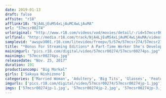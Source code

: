 ```yaml
---
date: 2019-01-13
draft: false
affsite: "r18"
afflinkr18: "NjA4LjEuMS4xLjAuMC4wLjAuMA"
url: "57mcsr00274"
urloriginal: "http://www.r18.com/videos/vod/movies/detail/-/id=57mcsr00274"
urlfinal: "http://media.r18.com/track/NjA4LjEuMS4xLjAuMC4wLjAuMA/videos/vod/movies/detail/-/id=57mcsr00274"
samplevid: "awspv3001.r18.com/litevideo/freepv/5/57m/57mcsr274/57mcsr274_dmb_w.mp4"
title: "*Bonus For Streaming Editions* A Part-Time Worker She's Developing And Growing! I Cup Titties Sakuya She's Working At A Family Restaurant, And This Housewife In Glasses Has The 3 Things Any Hot Girl Needs: A Voluptuous Body, Colossal Tits, And A Maso Sexual Streak, And Now She's Committing Orgasmic Adultery With The Restaurant Manager Sakuya Nishizono"
mainimgurl: "pics.r18.com/digital/video/57mcsr00274/57mcsr00274ps.jpg"
mainimgs: "57mcsr00274ps.jpg"
releasedate: "Nov. 25, 2017"
duration: 191
productioncomp: "Big Morkal"
girls: ['Sakuya Nishizono']
categories: ['Married Woman', 'Adultery', 'Big Tits', 'Glasses', 'Featured Actress', 'Creampie', 'Hi-Def']
imgurls: ['pics.r18.com/digital/video/57mcsr00274/57mcsr00274jp-1.jpg', 'pics.r18.com/digital/video/57mcsr00274/57mcsr00274jp-2.jpg', 'pics.r18.com/digital/video/57mcsr00274/57mcsr00274jp-3.jpg', 'pics.r18.com/digital/video/57mcsr00274/57mcsr00274jp-4.jpg', 'pics.r18.com/digital/video/57mcsr00274/57mcsr00274jp-5.jpg', 'pics.r18.com/digital/video/57mcsr00274/57mcsr00274jp-6.jpg', 'pics.r18.com/digital/video/57mcsr00274/57mcsr00274jp-7.jpg', 'pics.r18.com/digital/video/57mcsr00274/57mcsr00274jp-8.jpg', 'pics.r18.com/digital/video/57mcsr00274/57mcsr00274jp-9.jpg', 'pics.r18.com/digital/video/57mcsr00274/57mcsr00274jp-10.jpg', 'pics.r18.com/digital/video/57mcsr00274/57mcsr00274jp-11.jpg', 'pics.r18.com/digital/video/57mcsr00274/57mcsr00274jp-12.jpg', 'pics.r18.com/digital/video/57mcsr00274/57mcsr00274jp-13.jpg', 'pics.r18.com/digital/video/57mcsr00274/57mcsr00274jp-14.jpg', 'pics.r18.com/digital/video/57mcsr00274/57mcsr00274jp-15.jpg', 'pics.r18.com/digital/video/57mcsr00274/57mcsr00274jp-16.jpg', 'pics.r18.com/digital/video/57mcsr00274/57mcsr00274jp-17.jpg', 'pics.r18.com/digital/video/57mcsr00274/57mcsr00274jp-18.jpg', 'pics.r18.com/digital/video/57mcsr00274/57mcsr00274jp-19.jpg', 'pics.r18.com/digital/video/57mcsr00274/57mcsr00274jp-20.jpg']
imgs: ['57mcsr00274jp-1.jpg', '57mcsr00274jp-2.jpg', '57mcsr00274jp-3.jpg', '57mcsr00274jp-4.jpg', '57mcsr00274jp-5.jpg', '57mcsr00274jp-6.jpg', '57mcsr00274jp-7.jpg', '57mcsr00274jp-8.jpg', '57mcsr00274jp-9.jpg', '57mcsr00274jp-10.jpg', '57mcsr00274jp-11.jpg', '57mcsr00274jp-12.jpg', '57mcsr00274jp-13.jpg', '57mcsr00274jp-14.jpg', '57mcsr00274jp-15.jpg', '57mcsr00274jp-16.jpg', '57mcsr00274jp-17.jpg', '57mcsr00274jp-18.jpg', '57mcsr00274jp-19.jpg', '57mcsr00274jp-20.jpg']
---
```

